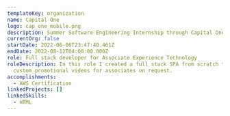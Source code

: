 ```yaml
---
templateKey: organization
name: Capital One
logo: cap_one_mobile.png
description: Summer Software Engineering Internship through Capital One's TIP program
currentOrg: false
startDate: 2022-06-06T23:47:40.461Z
endDate: 2022-08-12T04:00:00.000Z
role: Full stack developer for Associate Experience Technology
roleDescription: In this role I created a full stack SPA from scratch to create
  custom promotional videos for associates on request.
accomplishments:
  - AWS Certification
linkedProjects: []
linkedSkills:
  - HTML
---
```

